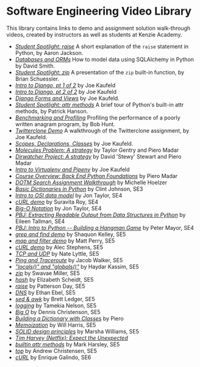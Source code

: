 # Software Engineering Video Library

This library contains links to demo and assignment solution walk-through videos, created by instructors as well as students at Kenzie Academy.

- [*Student Spotlight: raise*](https://s3.us-east-2.amazonaws.com/videos.kenzie.academy/Software+Engineering+-+Python/2018-11-7+--+demo+python+raise+exception.mp4) A short explanation of the `raise` statement in Python, by Aaron Jackson.
- [*Databases and ORMs*](https://s3.us-east-2.amazonaws.com/videos.kenzie.academy/Software+Engineering+-+Python/2018-11-7+--+databases+and+orms.mp4) How to model data using SQLAlchemy in Python by David Smith.
- [*Student Spotlight: zip*](https://s3.us-east-2.amazonaws.com/videos.kenzie.academy/Software+Engineering+-+Python/2018-11-13+--+demo-python-zip.mp4) A presentation of the `zip` built-in function, by Brian Schuessler.
- [*Intro to Django, pt 1 of 2*](https://s3.us-east-2.amazonaws.com/videos.kenzie.academy/Software+Engineering+-+Python/2018-11-12+--+Introduction+to+Django+Part+One.mp4) by Joe Kaufeld
- [*Intro to Django, pt 2 of 2*](https://s3.us-east-2.amazonaws.com/videos.kenzie.academy/Software+Engineering+-+Python/2018-11-12+--+Introduction+to+Django+Part+Two.mp4) by Joe Kaufeld
- [*Django Forms and Views*](https://s3.us-east-2.amazonaws.com/videos.kenzie.academy/Software+Engineering+-+Python/2018-11-26+--+Django+Forms+and+Views.mp4) by Joe Kaufeld.
- [*Student Spotlight: attr methods*](https://s3.us-east-2.amazonaws.com/videos.kenzie.academy/Software+Engineering+-+Python/2018-12-04+--+demo_python_attr_methods.mp4) A brief tour of Python's built-in attr methods, by Patrick Hanson.
- [*Benchmarking and Profiling*](https://s3.us-east-2.amazonaws.com/videos.kenzie.academy/Software+Engineering+-+Python/2018-12-05+--+demo_benchmarking.mp4) Profiling the performance of a poorly written anagram program, by Bob Hunt.
- [*Twitterclone Demo*](https://s3.us-east-2.amazonaws.com/videos.kenzie.academy/Software+Engineering+-+Python/2018-12-05+--+demo_benchmarking.mp4) A walkthrough of the Twitterclone assignment, by Joe Kaufeld.
- [*Scopes, Declarations, Classes*](https://s3.us-east-2.amazonaws.com/videos.kenzie.academy/Software+Engineering+-+Python/2018-10-15+--+Scope+Issues%2C+Declaration%2C+and+Classes.m4v) by Joe Kaufeld.
- [*Molecules Problem: A strategy*](https://s3.us-east-2.amazonaws.com/videos.kenzie.academy/Software+Engineering+-+Python/2019-01-04+--+Molecules-Strategy.mp4) by Taylor Gentry and Piero Madar
- [*Dirwatcher Project: A strategy*](https://s3.us-east-2.amazonaws.com/videos.kenzie.academy/Software+Engineering+-+Python/2019-01-15+--+Dirwatcher-Strategy.mp4) by David 'Stewy' Stewart and Piero Madar
- [*Intro to Virtualenv and Pipenv*](https://s3.us-east-2.amazonaws.com/videos.kenzie.academy/Software+Engineering+-+Python/2019-01-22+--+Virtualenvs+and+pipenv.mp4) by Joe Kaufeld
- [*Course Overview: Back End Python Foundations*](https://s3.us-east-2.amazonaws.com/videos.kenzie.academy/Software+Engineering+-+Python/2019-01-23+--+Python+Foundations+Overview.mp4) by Piero Madar
- [*DOTM Search Assignment Walkthrough*](https://s3.us-east-2.amazonaws.com/videos.kenzie.academy/Software+Engineering+-+Python/2019-02-21+--+demo+dotm+search.mp4) by Michelle Hoelzer
- [*Basic Dictionaries in Python*](https://s3.us-east-2.amazonaws.com/videos.kenzie.academy/Software+Engineering+-+Python/2019-03-28+--+Basic+Dictionaries+in+Python+by+Clint+Johnson+(SE4).mp4) by Clint Johnson, SE3
- [*Intro to OSI data model*](https://s3.us-east-2.amazonaws.com/videos.kenzie.academy/Software+Engineering+-+Python/2019-05-20+--+The+OSI+Model.mp4) by Jon Taylor, SE4
- [*cURL demo*](https://s3.us-east-2.amazonaws.com/videos.kenzie.academy/Software+Engineering+-+Python/2019-06-25+cURL+demo+(Suravita+Roy+-+SE4).mp4) by Suravita Roy, SE4
- [*Big-O Notation*](https://s3.us-east-2.amazonaws.com/videos.kenzie.academy/Software+Engineering+-+Python/2019-07-02+Big-O+Notation+(Jon+Taylor+-+SE4).mp4) by Jon Taylor, SE4
- [*PBJ: Extracting Readable Output from Data Structures in Python*](https://www.youtube.com/watch?v=kGqRnbkQHWc) by Eileen Tallman, SE4
- [*PBJ: Intro to Python -- Building a Hangman Game*](https://www.youtube.com/watch?v=R-Hi9ihBfOM) by Peter Mayor, SE4
- [*grep and find demo*](https://s3.us-east-2.amazonaws.com/videos.kenzie.academy/Software+Engineering+-+Python/2019-08-09+grep+and+find+demo+(Shaquon+Kelley+-+SE5).mp4) by Shaquon Kelley, SE5
- [*map and filter demo*](https://s3.us-east-2.amazonaws.com/videos.kenzie.academy/Software+Engineering+-+Python/2019-08-13+--+map+and+filter+(Matt+Perry+-+SE5).mp4) by Matt Perry, SE5
- [*cURL demo*](https://s3.us-east-2.amazonaws.com/videos.kenzie.academy/Software+Engineering+-+Python/2019-08-15+--+curl+demo+(Alec+Stephens+SE5).mp4) by Alec Stephens, SE5
- [*TCP and UDP*](https://s3.us-east-2.amazonaws.com/videos.kenzie.academy/Software+Engineering+-+Python/2019-08-20+--+TCP+and+UDP+(Nate+Lyttle+SE5).mp4) by Nate Lyttle, SE5
- [*Ping and Traceroute*](https://s3.us-east-2.amazonaws.com/videos.kenzie.academy/Software+Engineering+-+Python/2019-08-29+--+Ping+and+Traceroute+-+(Jacob+Walker+SE5).mp4) by Jacob Walker, SE5
- [*"locals()" and "globals()"*](https://s3.us-east-2.amazonaws.com/videos.kenzie.academy/Software+Engineering+-+Python/2019-09-03+--+globals+and+locals+(Haydar+Kassim+SE5).mp4) by Haydar Kassim, SE5
- [*zip*](https://s3.us-east-2.amazonaws.com/videos.kenzie.academy/Software+Engineering+-+Python/2019-09-05+--+zip+(Swavae+Miller+SE5).mp4) by Swavae Miller, SE5
- [*hash*](https://s3.us-east-2.amazonaws.com/videos.kenzie.academy/Software+Engineering+-+Python/2019-09-12+--+hash+(Elizabeth+Scheidt+SE5)+.mp4) by Elizabeth Scheidt, SE5
- [*raise*](https://s3.us-east-2.amazonaws.com/videos.kenzie.academy/Software+Engineering+-+Python/2019-09-17+--+raise+(Patterson+Day+SE5).mp4) by Patterson Day, SE5
- [*DNS*](https://s3.us-east-2.amazonaws.com/videos.kenzie.academy/Software+Engineering+-+Python/2019-09-19+--+DNS+(Ethan+Ebel+SE5).mp4) by Ethan Ebel, SE5
- [*sed & awk*](https://s3.us-east-2.amazonaws.com/videos.kenzie.academy/Software+Engineering+-+Python/2019-09-24+--+sed+and+awk+(Brett+Ledger+SE5).mp4) by Brett Ledger, SE5
- [*logging*](https://s3.us-east-2.amazonaws.com/videos.kenzie.academy/Software+Engineering+-+Python/2019-09-26+--+logging+(Tamekia+Nelson+SE5).mp4) by Tamekia Nelson, SE5
- [*Big O*](https://s3.us-east-2.amazonaws.com/videos.kenzie.academy/Software+Engineering+-+Python/2019-10-03+--+Big+O+(Dennis+Christenson+SE5).mp4) by Dennis Christenson, SE5
- [*Building a Dictionary with Classes*](https://s3.us-east-2.amazonaws.com/videos.kenzie.academy/Software+Engineering+-+Python/2019-10-07+--+Building+a+Dictionary+with+Classes+(Piero).mp4) by Piero
- [*Memoization*](https://s3.us-east-2.amazonaws.com/videos.kenzie.academy/Software+Engineering+-+Python/2019-10-08+--+Memoization+(Will+Harris+SE5).mp4) by Will Harris, SE5
- [*SOLID design principles*](https://s3.us-east-2.amazonaws.com/videos.kenzie.academy/Software+Engineering+-+Python/2019-10-10+--+SOLID+design+principles+(Marsha+Williams+SE5).mp4) by Marsha Williams, SE5
- [*Tim Harvey (Netflix): Expect the Unexpected*](https://s3.us-east-2.amazonaws.com/videos.kenzie.academy/Guest+Speakers/2019-10-09+Tim+Harvey+Netflix.mp4)
- [*builtin attr methods*](https://s3.us-east-2.amazonaws.com/videos.kenzie.academy/Software+Engineering+-+Python/2019-10-15+--+builtin+attr+methods+(Mark+Harsley+SE5).mp4) by Mark Harsley, SE5
- [*top*](https://s3.us-east-2.amazonaws.com/videos.kenzie.academy/Software+Engineering+-+Python/2019-10-17+--+top+(Andrew+Christensen+SE5).mp4) by Andrew Christensen, SE5
- [*cURL*](https://s3.us-east-2.amazonaws.com/videos.kenzie.academy/Software+Engineering+-+Python/2019-11-22+--+cURL+(Enrique+Galindo+SE6).mp4) by Enrique Galindo, SE6
